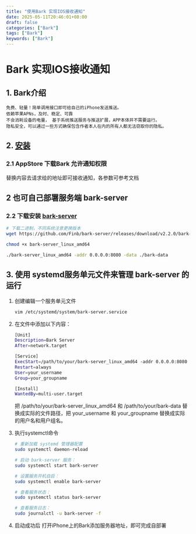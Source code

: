 ```yaml
---
title: "使用Bark 实现IOS接收通知"
date: 2025-05-11T20:46:01+08:00
draft: false
categories: ["Bark"]
tags: ["Bark"]
keywords: ["Bark"]
---
```


# Bark 实现IOS接收通知

## 1. Bark介绍
    免费、轻量！简单调用接口即可给自己的iPhone发送推送。
    依赖苹果APNs，及时、稳定、可靠
    不会消耗设备的电量， 基于系统推送服务与推送扩展，APP本体并不需要运行。
    隐私安全，可以通过一些方式确保包含作者本人在内的所有人都无法窃取你的隐私。

## 2. [安装](https://bark.day.app/#/tutorial) 
### 2.1 AppStore 下载Bark 允许通知权限
替换内容去请求给的地址即可接收通知，各参数可参考文档

## 2 也可自己部署服务端 bark-server

### 2.2 下载安装 [bark-server](https://github.com/Finb/bark-server/releases)
  ``` bash
  # 下载二进制，不同系统注意更换版本
  wget https://github.com/Finb/bark-server/releases/download/v2.2.0/bark-server_linux_amd64

  chmod +x bark-server_linux_amd64

  ./bark-server_linux_amd64 -addr 0.0.0.0:8080 -data ./bark-data

  ```

## 3. 使用 systemd服务单元文件来管理 bark-server 的运行
1. 创建编辑一个服务单元文件
    ``` bash
    vim /etc/systemd/system/bark-server.service
    ```
2. 在文件中添加以下内容：
    ``` bash
    [Unit]
    Description=Bark Server
    After=network.target

    [Service]
    ExecStart=/path/to/your/bark-server_linux_amd64 -addr 0.0.0.0:8080 -data /path/to/your/bark-data
    Restart=always
    User=your_username
    Group=your_groupname

    [Install]
    WantedBy=multi-user.target
    ```
    把 /path/to/your/bark-server_linux_amd64 和 /path/to/your/bark-data 替换成实际的文件路径，把 your_username 和 your_groupname 替换成实际的用户名和用户组名。

3. 执行systemctl命令
    ``` bash
    # 重新加载 systemd 管理器配置
    sudo systemctl daemon-reload

    # 启动 bark-server 服务：
    sudo systemctl start bark-server

    # 设置服务开机自启：
    sudo systemctl enable bark-server

    # 查看服务状态：
    sudo systemctl status bark-server

    # 查看服务日志：
    sudo journalctl -u bark-server -f
    ```
4. 启动成功后 打开iPhone上的Bark添加服务器地址，即可完成自部署